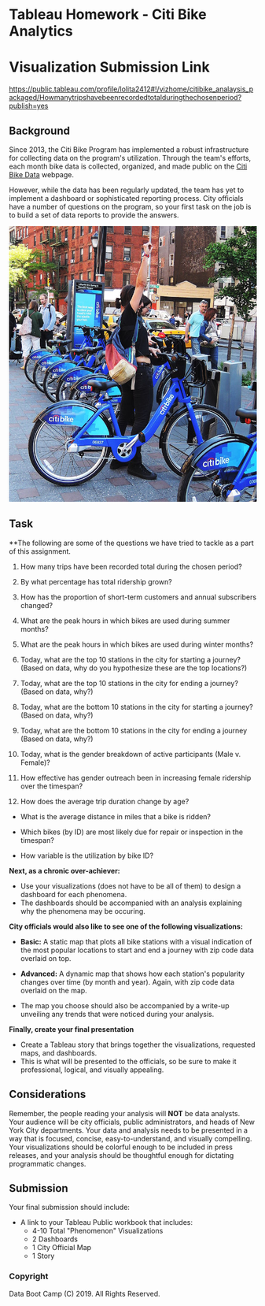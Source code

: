 # Tableau Homework - Citi Bike Analytics

# Visualization Submission Link
https://public.tableau.com/profile/lolita2412#!/vizhome/citibike_analaysis_packaged/Howmanytripshavebeenrecordedtotalduringthechosenperiod?publish=yes

## Background

Since 2013, the Citi Bike Program has implemented a robust infrastructure for collecting data on the program's utilization. Through the team's efforts, each month bike data is collected, organized, and made public on the [Citi Bike Data](https://www.citibikenyc.com/system-data) webpage.

However, while the data has been regularly updated, the team has yet to implement a dashboard or sophisticated reporting process. City officials have a number of questions on the program, so your first task on the job is to build a set of data reports to provide the answers.

![Citi-Bikes](Images/citi-bike-station-bikes.jpg)

## Task

**The following are some of the questions we have tried to tackle as a part of this assignment.

1. How many trips have been recorded total during the chosen period?

2. By what percentage has total ridership grown?

3. How has the proportion of short-term customers and annual subscribers changed?

4. What are the peak hours in which bikes are used during summer months?

5. What are the peak hours in which bikes are used during winter months?

6. Today, what are the top 10 stations in the city for starting a journey? (Based on data, why do you hypothesize these are the top locations?)

7. Today, what are the top 10 stations in the city for ending a journey? (Based on data, why?)

8. Today, what are the bottom 10 stations in the city for starting a journey? (Based on data, why?)

9. Today, what are the bottom 10 stations in the city for ending a journey (Based on data, why?)

10. Today, what is the gender breakdown of active participants (Male v. Female)?

11. How effective has gender outreach been in increasing female ridership over the timespan?

12. How does the average trip duration change by age?

* What is the average distance in miles that a bike is ridden?

* Which bikes (by ID) are most likely due for repair or inspection in the timespan?

* How variable is the utilization by bike ID?

**Next, as a chronic over-achiever:**

* Use your visualizations (does not have to be all of them) to design a dashboard for each phenomena.
* The dashboards should be accompanied with an analysis explaining why the phenomena may be occuring. 

**City officials would also like to see one of the following visualizations:**

* **Basic:** A static map that plots all bike stations with a visual indication of the most popular locations to start and end a journey with zip code data overlaid on top.

* **Advanced:** A dynamic map that shows how each station's popularity changes over time (by month and year). Again, with zip code data overlaid on the map.

* The map you choose should also be accompanied by a write-up unveiling any trends that were noticed during your analysis.

**Finally, create your final presentation**

* Create a Tableau story that brings together the visualizations, requested maps, and dashboards.
* This is what will be presented to the officials, so be sure to make it professional, logical, and visually appealing. 

## Considerations

Remember, the people reading your analysis will **NOT** be data analysts. Your audience will be city officials, public administrators, and heads of New York City departments. Your data and analysis needs to be presented in a way that is focused, concise, easy-to-understand, and visually compelling. Your visualizations should be colorful enough to be included in press releases, and your analysis should be thoughtful enough for dictating programmatic changes. 

## Submission 

Your final submission should include:

* A link to your Tableau Public workbook that includes: 
  * 4-10 Total "Phenomenon" Visualizations 
  * 2 Dashboards
  * 1 City Official Map
  * 1 Story 

### Copyright

Data Boot Camp (C) 2019. All Rights Reserved.
